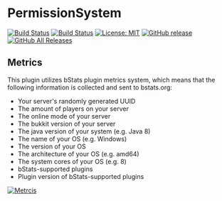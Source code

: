 PermissionSystem
================

[![Build Status](https://img.shields.io/travis/com/ursinn/Spigot-PermissionSystem?logo=travis)](https://travis-ci.com/ursinn/Spigot-PermissionSystem)
[![Build Status](https://img.shields.io/jenkins/build?jobUrl=URL&logo=jenkins)](URL)
[![License: MIT](https://img.shields.io/badge/License-MIT-green.svg)](https://opensource.org/licenses/MIT)
[![GitHub release](https://img.shields.io/github/release/ursinn/Spigot-PermissionSystem.svg?logo=github)](https://github.com/ursinn/Spigot-PermissionSystem/releases/latest)
[![GitHub All Releases](https://img.shields.io/github/downloads/ursinn/Spigot-PermissionSystem/total.svg?logo=github)](https://github.com/ursinn/Spigot-PermissionSystem/releases)

## **Metrics**
This plugin utilizes bStats plugin metrics system, which means that the following information is collected and sent to bstats.org:
* Your server's randomly generated UUID
* The amount of players on your server
* The online mode of your server
* The bukkit version of your server
* The java version of your system (e.g. Java 8)
* The name of your OS (e.g. Windows)
* The version of your OS
* The architecture of your OS (e.g. amd64)
* The system cores of your OS (e.g. 8)
* bStats-supported plugins
* Plugin version of bStats-supported plugins

[![Metrcis](https://bstats.org/signatures/bukkit/PermissionSystem-Spigot.svg)](https://bstats.org/plugin/bukkit/PermissionSystem-Spigot/6856)
